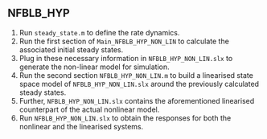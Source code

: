 ## NFBLB_HYP

1. Run `steady_state.m` to define the rate dynamics.
2. Run the first section of `Main_NFBLB_HYP_NON_LIN` to calculate the associated initial steady states.
3. Plug in these necessary information in `NFBLB_HYP_NON_LIN.slx` to generate the non-linear model for simulation.
4. Run the second section `NFBLB_HYP_NON_LIN.m` to build a linearised state space model of `NFBLB_HYP_NON_LIN.slx` around the previously calculated steady states.
5. Further, `NFBLB_HYP_NON_LIN.slx` contains the aforementioned linearised counterpart of the actual nonlinear model.
6. Run `NFBLB_HYP_NON_LIN.slx` to obtain the responses for both the nonlinear and the linearised systems.